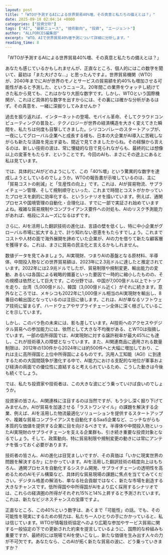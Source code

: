 ```yaml
---
layout: post
title: "「WTOが予測するAIによる世界貿易40%増、その真意と私たちの備えとは？」"
date: 2025-09-18 02:04:14 +0000
categories: ["投資分析"]
tags: ["AI", "最新ニュース", "技術動向", "投資", "エージェント"]
author: "ALLFORCES編集部"
excerpt: "WTO、AIで世界貿易40%増予測について詳細に分析します。"
reading_time: 8
---
```


「WTOが予測するAIによる世界貿易40%増、その真意と私たちの備えとは？」

あなたも感じているかもしれませんが、正直なところ、個人的にはこの数字を聞いて、最初は「また大げさな…」と思ったんですよ。世界貿易機関（WTO）が、2040年までにAIが世界のモノとサービスの貿易額を約40%も増加させる可能性があると予測した、というニュース。20年間この業界をウォッチし続けてきた私から見ても、これはかなり大胆な数字です。しかし、WTOという国際機関が、これほど具体的な数字を出すからには、その裏には確かな分析があるはず。その真意を、一緒に深掘りしてみませんか？

過去を振り返れば、インターネットの登場、モバイル革命、そしてクラウドコンピューティングの普及と、テクノロジーが世界の経済構造を大きく変えてきた瞬間を、私たちは何度も目撃してきました。シリコンバレーのスタートアップが、一夜にしてグローバル企業へと成長する様も、日本の大企業がAI導入に苦戦しながらも新たな活路を見出す姿も、間近で見てきましたからね。その経験から言えるのは、新しい技術の波は、常に懐疑的な目で見られながらも、最終的には想像以上の変革をもたらす、ということです。今回のAIも、まさにその途上にあると私は見ています。

では、具体的にAIがどのようにして、この「40%増」という驚異的な数字を達成しようとしているのでしょうか。WTOの報告書が示唆しているのは、主に「貿易コストの削減」と「生産性の向上」です。これは、AIが貿易物流、サプライチェーン管理、そして規制順守といった、これまで時間とコストがかかっていたプロセスを劇的に効率化する、というシナリオを描いています。例えば、通関プロセスや国境管理の自動化・合理化は、すでに一部で実証され始めていますよね。複雑な貿易規制やコンプライアンス要件への対処も、AIのリスク予測能力があれば、格段にスムーズになるはずです。

さらに、AIを活用した翻訳技術の進化は、言語の壁を低くし、特に中小企業がグローバル市場に拡大する上で、計り知れない恩恵をもたらすでしょう。これまでコストや人材の面で海外展開を諦めていた企業が、AIの力を借りて新たな顧客層を獲得する。これは、まさに貿易の民主化と言えるかもしれません。

数値データを見てみましょう。AI実現財、つまりAIの基盤となる原材料、半導体、中間投入物などの世界貿易額は、2023年に2.3兆ドルに達したと推定されています。2022年には2.9兆ドルでしたが、貿易制限や規制変更、輸出能力の変動、あるいは各国による戦略的備蓄といった要因で一時的に縮小したものの、その規模は依然として巨大です。この分野では、中国が7,000億ドル以上でトップを走り、台湾（5,000億ドル）、韓国（3,000億ドル近く）がそれに続きます。意外なところでは、メキシコも2022年に1,000億ドル相当のAI実現財を輸出し、8番目の輸出国となっているのは注目に値します。これは、AIが単なるソフトウェア技術に留まらず、ハードウェアやサプライチェーン全体に深く根ざしていることを示しています。

しかし、このバラ色の未来には、影も差しています。AI技術へのアクセスやデジタル貿易への参加能力には、依然として大きな不均衡がある、とWTOは指摘しています。一部の低所得国では、AI実現財に対する譲許税率が最大45%にも達し、これが技術導入の障壁となっています。また、AI関連商品に適用される数量制限は、2012年の130件から2024年には約500件へと大幅に増加しており、これは主に高所得国と上位中所得国によるものです。汎用人工知能（AGI）に到達するための大国間競争が激化する中で、AI能力における支配的な地位が軍事および経済の両面での優位性に直結すると考えられているため、こうした動きは今後も続くでしょう。

では、私たち投資家や技術者は、この大きな波にどう乗っていけば良いのでしょうか。

投資家の皆さん、AI関連株に注目するのは当然ですが、もう少し深く掘り下げてみませんか。AIが貿易を加速させる「ラストワンマイル」の課題を解決する企業、例えば、AIを活用した物流最適化ソリューションを提供するスタートアップや、複雑な貿易コンプライアンスを自動化するSaaS企業など、ニッチながらも本質的な価値を提供する企業に目を向けるべきです。半導体や中間投入物といったAI実現財のサプライチェーンを支える企業群も、引き続き重要な投資対象となるでしょう。そして、政策動向、特に貿易制限や規制変更の動きには常にアンテナを張っておく必要があります。

技術者の皆さん、AIの進化は目覚ましいですが、その真価は「いかに現実世界の問題を解決するか」にかかっています。AIを活用した翻訳技術の精度向上はもちろん、通関プロセスを自動化するシステム開発、サプライチェーンの透明性を高めるためのAIモデル構築など、具体的な貿易現場の課題に焦点を当ててみてください。デジタル格差の解消も、単なる社会貢献ではなく、新たな市場を創造する大きなチャンスです。低所得国や中所得国がAIをより広く採用するシナリオでは、これらの経済圏の所得がそれぞれ15%と14%上昇すると予測されています。これは、新たなビジネスチャンスの宝庫ですよ。

正直なところ、この40%という数字は、あくまで「可能性」の話。でも、その可能性を現実にするための努力は、私たち一人ひとりの手にかかっていると、私は信じています。WTOが情報技術協定へのより広範な参加やサービス貿易に関する一般協定の下での更新された約束を提言しているように、国際的な枠組みも重要ですが、最終的には現場でAIを使いこなし、新たな価値を生み出す人々の力が不可欠です。あなたなら、このAIが拓く新たな貿易の波に、どう乗っていきますか？


